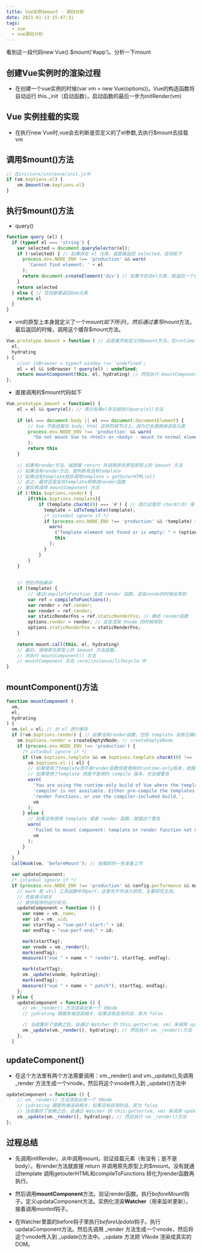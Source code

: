 ```yaml
---
title: Vue实例$mount - 源码分析
date: 2021-01-13 15:47:31
tags: 
  - vue
  - vue源码分析
---
```


看到这一段代码new Vue().$mount('#app')。分析一下mount

<!-- more -->

## 创建Vue实例时的渲染过程

+ 在创建一个vue实例的时候(var vm = new Vue(options))。Vue的构造函数将自动运行 this._init（启动函数）。启动函数的最后一步为initRender(vm)

## Vue 实例挂载的实现

+ 在执行new Vue时,vue会去判断是否定义的了el参数,去执行$mount去挂载vm

## 调用$mount()方法

```js
// 在src/core/instance/init.js中
if (vm.$options.el) {
    vm.$mount(vm.$options.el)
}
```

## 执行$mount()方法

+ query()

```js
function query (el) {
  if (typeof el === 'string') {
    var selected = document.querySelector(el);
    if (!selected) { // 如果存在 el 元素，就直接返回 selected，否则如下
      process.env.NODE_ENV !== 'production' && warn(
        'Cannot find element: ' + el
      );
      return document.createElement('div') // 如果不存在el元素，就返回一个空div
    }
    return selected
  } else { // 否则直接返回dom元素
    return el
  }
}
```

+ vm的原型上本身就定义了一个$mount(如下所示)，然后通过重写$mount方法，最后返回的时候，调用这个缓存$mount方法。

```js
Vue.prototype.$mount = function ( // 这是最开始定义的$mount方法，在runtime-only版本中
  el,
  hydrating
) {
    //var inBrowser = typeof window !== 'undefined';
    el = el && inBrowser ? query(el) : undefined;
    return mountComponent(this, el, hydrating) // 然后执行 mountComponent方法
};
```

+ 直接调用的$mount代码如下

```js
Vue.prototype.$mount = function() {
    el = el && query(el); // 表示如果el存在就执行query(el)方法
    
    if (el === document.body || el === document.documentElement) {
        // Vue 不能挂载在 body、html 这样的根节点上，因为它会替换掉这些元素
        process.env.NODE_ENV !== 'production' && warn(
          "Do not mount Vue to <html> or <body> - mount to normal elements instead."
        );
        return this
    }
    
    // 如果有render方法，就直接 return 并调用原先原型原型上的 $mount 方法
    // 如果没有render方法，就判断有没有template
    // 如果没有template就会调用template = getOuterHTML(el)
    // 总之，最终还是会将template转换成render函数
    // 最后再调用 mountComponent 方法
    if (!this.$options.render) {
        if(this.$options.template){
            if (template.charAt(0) === '#') { // 我们这里的 charAt(0) 是 '<'
              template = idToTemplate(template);
              /* istanbul ignore if */
              if (process.env.NODE_ENV !== 'production' && !template) {
                warn(
                  ("Template element not found or is empty: " + (options.template)),
                  this
                );
              }
            }
        }
    }
    
    
    // 然后开始编译
    if (template) {
        // 通过compileToFunction 生成 render 函数，渲染vnode的时候会用到
        var ref = compileToFunctions(); 
        var render = ref.render;
        var render = ref.render;
        var staticRenderFns = ref.staticRenderFns; // 静态 render函数
        options.render = render; // 会在渲染 Vnode 的时候用到
        options.staticRenderFns = staticRenderFns;
    }
    
    return mount.call(this, el, hydrating)
    // 最后，调用原先原型上的 $mount 方法挂载。
    // 并执行 mountComponent() 方法
    // mountComponent 实在 core/instance/lifecycle 中   
}
```

## mountComponent()方法

```js
function mountComponent (
  vm,
  el,
  hydrating
) {
  vm.$el = el; // 对 el 进行缓存
  if (!vm.$options.render) { // 如果没有render函数，包括 template 没有正确的转换成render函数，就执行 if 语句
    vm.$options.render = createEmptyVNode; // createEmptyVNode
    if (process.env.NODE_ENV !== 'production') {
      /* istanbul ignore if */
      if ((vm.$options.template && vm.$options.template.charAt(0) !== '#') ||
        vm.$options.el || el) {
        // 如果使用了template而不是render函数但是使用的runtime-only版本，就报这个警告
        // 如果使用了template 但是不是用的 compile 版本，也会报警告
        warn(
          'You are using the runtime-only build of Vue where the template ' +
          'compiler is not available. Either pre-compile the templates into ' +
          'render functions, or use the compiler-included build.',
          vm
        );
      } else {
        // 如果没有使用 template 或者 render 函数，就报这个警告
        warn(
          'Failed to mount component: template or render function not defined.',
          vm
        );
      }
    }
  }
  callHook(vm, 'beforeMount'); // 挂载前的一些准备工作

  var updateComponent;
  /* istanbul ignore if */
  if (process.env.NODE_ENV !== 'production' && config.performance && mark) {
    // mark 是 util 工具函数中的perf，这里先不作深入研究，主要研究主线。
    // 性能埋点相关
    // 提供程序的运行状况，
    updateComponent = function () {
      var name = vm._name;
      var id = vm._uid;
      var startTag = "vue-perf-start:" + id;
      var endTag = "vue-perf-end:" + id;

      mark(startTag);
      var vnode = vm._render();
      mark(endTag);
      measure(("vue " + name + " render"), startTag, endTag);

      mark(startTag);
      vm._update(vnode, hydrating);
      mark(endTag);
      measure(("vue " + name + " patch"), startTag, endTag);
    };
  } else {
    updateComponent = function () {
      // vm._render() 方法渲染出来一个 VNode
      // jydrating 跟服务端渲染相关，如果没有启用的话，其为 false

      // 当收集好了依赖之后，会通过 Watcher 的 this.getter(vm, vm) 来调用 updateComponent() 方法
      vm._update(vm._render(), hydrating); // 然后执行 vm._render()方法
    };
  }
```

## updateComponent()

+ 在这个方法里有两个方法需要调用：vm._render() and vm._update(),先调用 _render 方法生成一个vnode，然后将这个vnode传入到 _update()方法中

```js
updateComponent = function () {
    // vm._render() 方法渲染出来一个 VNode
    // jydrating 跟服务端渲染相关，如果没有启用的话，其为 false
    // 当收集好了依赖之后，会通过 Watcher 的 this.getter(vm, vm) 来调用 updateComponent() 方法
    vm._update(vm._render(), hydrating); // 然后执行 vm._render()方法
};
```

## 过程总结

+ 先调用initRender。从中调用mount。验证挂载元素（有没有；是不是body）。有render方法就直接 return 并调用原先原型上的$mount。没有就通过template 调用getouterHTML和compileToFunctions 转化为render函数再执行。

+ 然后调用**mountComponent**方法。验证render函数。执行*boforeMount*钩子。定义updataComponent方法。实例化渲染**Watcher**（用来监听更新）。接着调用*monted*钩子。

+ 在Watcher里面的before钩子里执行*beforeUpdata*钩子。执行updataComponent方法。然后先调用 _render 方法生成一个vnode，然后将这个vnode传入到 _update()方法中。_update 方法把 VNode 渲染成真实的 DOM。
